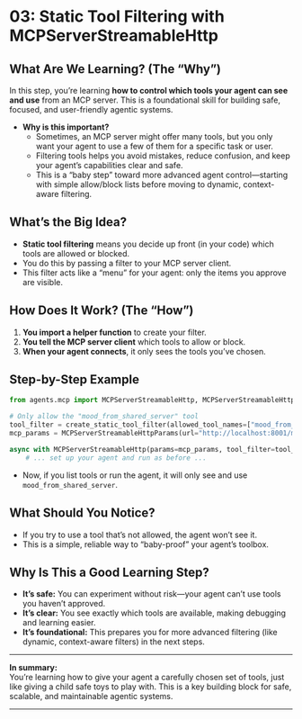# 03: Static Tool Filtering with MCPServerStreamableHttp

## What Are We Learning? (The “Why”)

In this step, you’re learning **how to control which tools your agent can see and use** from an MCP server. This is a foundational skill for building safe, focused, and user-friendly agentic systems.

- **Why is this important?**
  - Sometimes, an MCP server might offer many tools, but you only want your agent to use a few of them for a specific task or user.
  - Filtering tools helps you avoid mistakes, reduce confusion, and keep your agent’s capabilities clear and safe.
  - This is a “baby step” toward more advanced agent control—starting with simple allow/block lists before moving to dynamic, context-aware filtering.

## What’s the Big Idea?

- **Static tool filtering** means you decide up front (in your code) which tools are allowed or blocked.
- You do this by passing a filter to your MCP server client.
- This filter acts like a “menu” for your agent: only the items you approve are visible.

## How Does It Work? (The “How”)

1. **You import a helper function** to create your filter.
2. **You tell the MCP server client** which tools to allow or block.
3. **When your agent connects**, it only sees the tools you’ve chosen.

## Step-by-Step Example

```python
from agents.mcp import MCPServerStreamableHttp, MCPServerStreamableHttpParams, create_static_tool_filter

# Only allow the "mood_from_shared_server" tool
tool_filter = create_static_tool_filter(allowed_tool_names=["mood_from_shared_server"])
mcp_params = MCPServerStreamableHttpParams(url="http://localhost:8001/mcp/")

async with MCPServerStreamableHttp(params=mcp_params, tool_filter=tool_filter, name="MyFilteredMCPServer") as mcp_server_client:
    # ... set up your agent and run as before ...
```

- Now, if you list tools or run the agent, it will only see and use `mood_from_shared_server`.

## What Should You Notice?

- If you try to use a tool that’s not allowed, the agent won’t see it.
- This is a simple, reliable way to “baby-proof” your agent’s toolbox.

## Why Is This a Good Learning Step?

- **It’s safe:** You can experiment without risk—your agent can’t use tools you haven’t approved.
- **It’s clear:** You see exactly which tools are available, making debugging and learning easier.
- **It’s foundational:** This prepares you for more advanced filtering (like dynamic, context-aware filters) in the next steps.

---

**In summary:**  
You’re learning how to give your agent a carefully chosen set of tools, just like giving a child safe toys to play with. This is a key building block for safe, scalable, and maintainable agentic systems.

---